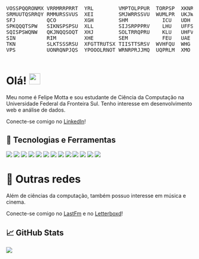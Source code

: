 <pre>

VOSSPQQRONMX VRRMRRPRRT  YRL        VMPTOLPPUR  TORPSP  XKNRPRORP                   
SRMUUTQSRRQY RMMURSSVUS  XEI        SMJWRRSSVU  WUMLPR  UKJWQSUUNPQ                 
SFJ          QCO         XGH        SHM           ICU   UDH     OOO                 
SPKQQQTSPW   SIKNSPSPSU  XLL        SIJSRPPPRV    LHU   UFFSRRPSNIR                 
SQISPSWQNW   QKJNQQSOQT  XHJ        SOLTRRQPRU    KLU   UHFVNQTSS                   
SIN          RIM         XHE        SEM           FEU   UAE                         
TKN          SLKTSSSRSU  XFGTTRUTSX TIISTTSRSV  WVHFQU  WHG                         
VPS          UONRQNPJQS  YPOOOLRNOT WRNRPRJJMQ  UQPRLM  XMO                         

</pre>

# Olá! <img src="https://raw.githubusercontent.com/MartinHeinz/MartinHeinz/master/wave.gif" width="30px" height="30px" />

Meu nome é Felipe Motta e sou estudante de Ciência da Computação na Universidade Federal da Fronteira Sul. Tenho interesse em desenvolvimento web e análise de dados. 

Conecte-se comigo no <a href="https://www.linkedin.com/in/felipe-motta-b472a4201/">LinkedIn</a>!

## 🔧 Tecnologias e Ferramentas
![](https://img.shields.io/badge/OS-Linux-informational?style=flat&logo=linux&logoColor=white&color=2bbc8a)
![](https://img.shields.io/badge/OS-macOS-informational?style=flat&logo=apple&logoColor=white&color=2bbc8a)
![](https://img.shields.io/badge/Editor-VSCode-informational?style=flat&logo=visualstudiocode&logoColor=white&color=2bbc8a)
![](https://img.shields.io/badge/Python-informational?style=flat&logo=python&logoColor=white&color=2bbc8a)
![](https://img.shields.io/badge/JavaScript-informational?style=flat&logo=javascript&logoColor=white&color=2bbc8a)
![](https://img.shields.io/badge/C-informational?style=flat&logo=c&logoColor=white&color=2bbc8a)
![](https://img.shields.io/badge/C++-informational?style=flat&logo=c%2B%2B&logoColor=white&color=2bbc8a)
![](https://img.shields.io/badge/Java-informational?style=flat&logo=java&logoColor=white&color=2bbc8a)
![](https://img.shields.io/badge/Swift-informational?style=flat&logo=swift&logoColor=white&color=2bbc8a)
![](https://img.shields.io/badge/React-informational?style=flat&logo=react&logoColor=white&color=2bbc8a)
![](https://img.shields.io/badge/PostgreSQL-informational?style=flat&logo=postgresql&logoColor=white&color=2bbc8a)
![](https://img.shields.io/badge/Adobe%20Photoshop-informational?style=flat&logo=adobephotoshop&logoColor=white&color=2bbc8a)
![](https://img.shields.io/badge/Final%20Cut%20Pro-informational?style=flat&logo=finalcutpro&logoColor=white&color=2bbc8a)


# 🛜 Outras redes

Além de ciências da computação, também possuo interesse em música e cinema. 

Conecte-se comigo no <a href="https://www.last.fm/user/feleipmtoat">LastFm</a> e no <a href="https://letterboxd.com/feleipmtoat">Letterboxd</a>!


## &#x1f4c8; GitHub Stats

<a href="https://github.com/felipemtoat/felipemtoat">
  <img align="center" src="https://github-readme-stats.vercel.app/api/top-langs/?username=felipemtoat&hide=java,html,tex&title_color=ffffff&text_color=c9cacc&icon_color=2bbc8a&bg_color=1d1f21&langs_count=3" />
</a>
<!-- <a href="https://github.com/felipemtoat/felipemtoat">
  <img align="center" src="https://github-readme-stats.vercel.app/api?username=felipemtoat&show_icons=true&line_height=27&count_private=true&title_color=ffffff&text_color=c9cacc&icon_color=2bbc8a&bg_color=1d1f21" alt="Martin's GitHub Stats" />
</a> -->

<!-- Resources -->
<!-- Icons: https://simpleicons.org/ -->
<!-- GitHub Stats: https://github.com/anuraghazra/github-readme-stats -->
<!-- Emojis: https://emojipedia.org/emoji/ -->
<!-- HTML Emojis: https://www.fileformat.info/index.htm -->
<!-- Shields: https://shields.io/ -->
<!-- Awesome GitHub Profile README: https://github.com/abhisheknaiidu/awesome-github-profile-readme -->
